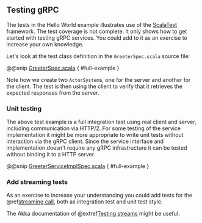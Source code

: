 ## Testing gRPC
 
The tests in the Hello World example illustrates use of the [ScalaTest](http://www.scalatest.org/) framework. The test coverage is not complete. It only shows how to get started with testing gRPC services. You could add to it as an exercise to increase your own knowledge.
 
Let's look at the test class definition in the `GreeterSpec.scala` source file:
 
@@snip [GreeterSpec.scala](/samples/akka-grpc-quickstart-scala/src/test/scala/com/example/helloworld/GreeterSpec.scala) { #full-example }

Note how we create two `ActorSystem`s, one for the server and another for the client. The test is then using the client
to verify that it retrieves the expected responses from the server.

### Unit testing

The above test example is a full integration test using real client and server, including communication via HTTP/2.
For some testing of the service implementation it might be more appropriate to write unit tests without interaction
via the gRPC client. Since the service interface and implementation doesn't require any gRPC infrastructure it can
be tested without binding it to a HTTP server.

@@snip [GreeterServiceImplSpec.scala](/samples/akka-grpc-quickstart-scala/src/test/scala/com/example/helloworld/GreeterServiceImplSpec.scala) { #full-example }

### Add streaming tests

As an exercise to increase your understanding you could add tests for the @ref[streaming call](streaming.md), both as
integration test and unit test style.

The Akka documentation of @extref[Testing streams](akka:stream/stream-testkit.html) might
be useful.
